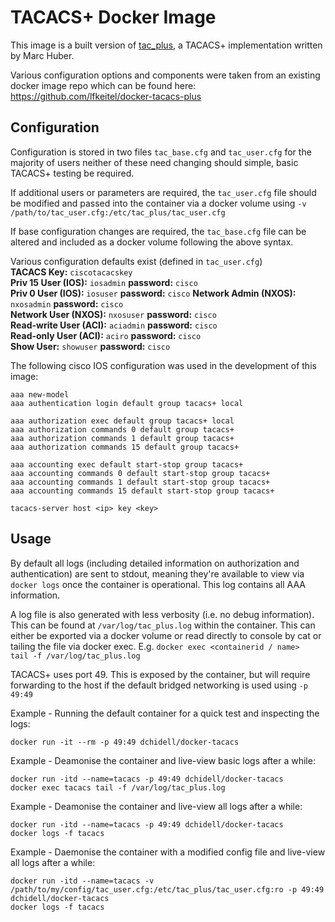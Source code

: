 # TACACS+ Docker Image

This image is a built version of [tac_plus](http://www.pro-bono-publico.de/projects/),
a TACACS+ implementation written by Marc Huber.

Various configuration options and components were taken from an existing docker image repo which can be found here:
https://github.com/lfkeitel/docker-tacacs-plus

## Configuration
Configuration is stored in two files `tac_base.cfg` and `tac_user.cfg` for the majority of users neither of these need changing should simple, basic TACACS+ testing be required.

If additional users or parameters are required, the `tac_user.cfg` file should be modified and passed into the container via a docker volume using `-v /path/to/tac_user.cfg:/etc/tac_plus/tac_user.cfg`

If base configuration changes are required, the `tac_base.cfg` file can be altered and included as a docker volume following the above syntax.

Various configuration defaults exist (defined in `tac_user.cfg`)  
**TACACS Key:** `ciscotacacskey`  
**Priv 15 User (IOS):** `iosadmin` **password:** `cisco`  
**Priv 0 User (IOS):** `iosuser` **password:** `cisco`
**Network Admin (NXOS):** `nxosadmin` **password:** `cisco`  
**Network User (NXOS):** `nxosuser` **password:** `cisco`  
**Read-write User (ACI):** `aciadmin` **password:** `cisco`  
**Read-only User (ACI):** `aciro` **password:** `cisco`  
**Show User:** `showuser` **password:** `cisco`  

The following cisco IOS configuration was used in the development of this image:
```
aaa new-model
aaa authentication login default group tacacs+ local

aaa authorization exec default group tacacs+ local
aaa authorization commands 0 default group tacacs+
aaa authorization commands 1 default group tacacs+
aaa authorization commands 15 default group tacacs+

aaa accounting exec default start-stop group tacacs+
aaa accounting commands 0 default start-stop group tacacs+
aaa accounting commands 1 default start-stop group tacacs+
aaa accounting commands 15 default start-stop group tacacs+

tacacs-server host <ip> key <key>
```


## Usage
By default all logs (including detailed information on authorization and authentication) are sent to stdout, meaning they're available to view via `docker logs` once the container is operational. This log contains all AAA information.

A log file is also generated with less verbosity (i.e. no debug information). This can be found at `/var/log/tac_plus.log` within the container. This can either be exported via a docker volume or read directly to console by cat or tailing the file via docker exec. E.g. `docker exec <containerid / name>  tail -f /var/log/tac_plus.log`

TACACS+ uses port 49. This is exposed by the container, but will require forwarding to the host if the default bridged networking is used using `-p 49:49`

Example - Running the default container for a quick test and inspecting the logs:
```
docker run -it --rm -p 49:49 dchidell/docker-tacacs
```  

Example - Deamonise the container and live-view basic logs after a while:
```
docker run -itd --name=tacacs -p 49:49 dchidell/docker-tacacs
docker exec tacacs tail -f /var/log/tac_plus.log
```  

Example - Deamonise the container and live-view all logs after a while:
```
docker run -itd --name=tacacs -p 49:49 dchidell/docker-tacacs
docker logs -f tacacs
```  

Example - Daemonise the container with a modified config file and live-view all logs after a while:
```
docker run -itd --name=tacacs -v /path/to/my/config/tac_user.cfg:/etc/tac_plus/tac_user.cfg:ro -p 49:49 dchidell/docker-tacacs
docker logs -f tacacs
```
